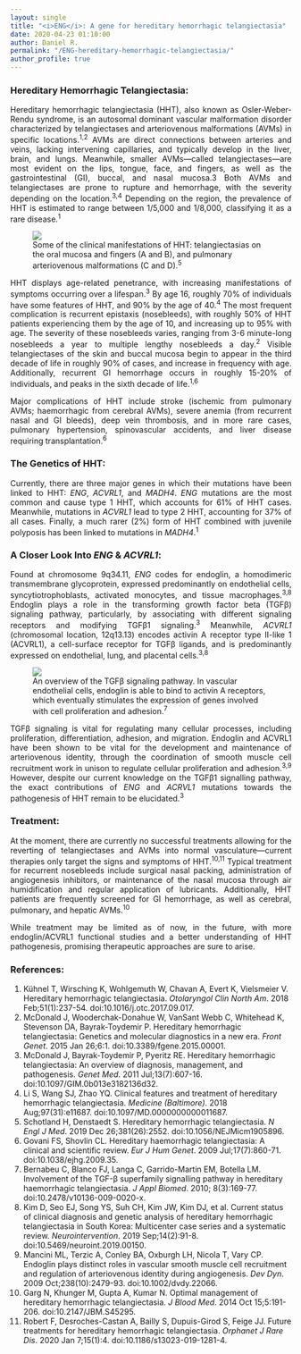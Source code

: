 ```yaml
---
layout: single
title: "<i>ENG</i>: A gene for hereditary hemorrhagic telangiectasia"
date: 2020-04-23 01:10:00
author: Daniel R.
permalink: "/ENG-hereditary-hemorrhagic-telangiectasia/"
author_profile: true
---
```

### Hereditary Hemorrhagic Telangiectasia:

<div style="text-align: justify"><p> Hereditary hemorrhagic telangiectasia (HHT), also known as Osler-Weber-Rendu syndrome, is an autosomal dominant vascular malformation disorder characterized by telangiectases and arteriovenous malformations (AVMs) in specific locations.<sup>1,2</sup> AVMs are direct connections between arteries and veins, lacking intervening capillaries, and typically develop in the liver, brain, and lungs. Meanwhile, smaller AVMs—called telangiectases—are most evident on the lips, tongue, face, and fingers, as well as the gastrointestinal (GI), buccal, and nasal mucosa.3 Both AVMs and telangiectases are prone to rupture and hemorrhage, with the severity depending on the location.<sup>3,4</sup> Depending on the region, the prevalence of HHT is estimated to range between 1/5,000 and 1/8,000, classifying it as a rare disease.<sup>1</sup></p></div>

<figure>
  <img src="https://www.nejm.org/na101/home/literatum/publisher/mms/journals/content/nejm/2019/nejm_2019.381.issue-26/nejmicm1905896/20191220/images/img_large/nejmicm1905896_f1.jpeg">
    <figcaption>Some of the clinical manifestations of HHT: telangiectasias on the oral mucosa and fingers (A and B), and pulmonary arteriovenous malformations (C and D).<sup>5</sup></figcaption>
</figure>

<div style="text-align: justify"><p>HHT displays age-related penetrance, with increasing manifestations of symptoms occurring over a lifespan.<sup>3</sup> By age 16, roughly 70% of individuals have some features of HHT, and 90% by the age of 40.<sup>4</sup> The most frequent complication is recurrent epistaxis (nosebleeds), with roughly 50% of HHT patients experiencing them by the age of 10, and increasing up to 95% with age. The severity of these nosebleeds varies, ranging from 3-6 minute-long nosebleeds a year to multiple lengthy nosebleeds a day.<sup>2</sup> Visible telangiectases of the skin and buccal mucosa begin to appear in the third decade of life in roughly 90% of cases, and increase in frequency with age. Additionally, recurrent GI hemorrhage occurs in roughly 15-20% of individuals, and peaks in the sixth decade of life.<sup>1,6</sup></p>

<p>Major complications of HHT include stroke (ischemic from pulmonary AVMs; haemorrhagic from cerebral AVMs), severe anemia (from recurrent nasal and GI bleeds), deep vein thrombosis, and in more rare cases, pulmonary hypertension, spinovascular accidents, and liver disease requiring transplantation.<sup>6</sup></p></div>

### The Genetics of HHT:

<div style="text-align: justify"><p>Currently, there are three major genes in which their mutations have been linked to HHT: <i>ENG</i>, <i>ACVRL1</i>, and <i>MADH4</i>. <i>ENG</i> mutations are the most common and cause type 1 HHT, which accounts for 61% of HHT cases. Meanwhile, mutations in <i>ACVRL1</i> lead to type 2 HHT, accounting for 37% of all cases. Finally, a much rarer (2%) form of HHT combined with juvenile polyposis has been linked to mutations in <i>MADH4</i>.<sup>1</sup></p></div>

### A Closer Look Into _ENG_ & _ACVRL1_:

<div style="text-align: justify"><p>Found at chromosome 9q34.11, <i>ENG</i> codes for endoglin, a homodimeric transmembrane glycoprotein, expressed predominantly on endothelial cells, syncytiotrophoblasts, activated monocytes, and tissue macrophages.<sup>3,8</sup> Endoglin plays a role in the transforming growth factor beta (TGFβ) signaling pathway, particularly, by associating with different signaling receptors and modifying TGFβ1 signaling.<sup>3</sup> Meanwhile, <i>ACVRL1</i> (chromosomal location, 12q13.13) encodes activin A receptor type II-like 1 (ACVRL1), a cell-surface receptor for TGFβ ligands, and is predominantly expressed on endothelial, lung, and placental cells.<sup>3,8</sup></p></div>

<figure>
  <img src="https://www.researchgate.net/profile/Carmelo_Bernabeu/publication/45183157/figure/fig2/AS:307354055790595@1450290325597/HHT-and-the-TGF-b-signalling-pathway-Members-of-the-TGF-b-family-which-includes-TGF.png">
    <figcaption>An overview of the TGFβ signaling pathway. In vascular endothelial cells, endoglin is able to bind to activin A receptors, which eventually stimulates the expression of genes involved with cell proliferation and adhesion.<sup>7</sup></figcaption>
</figure>

<div style="text-align: justify"><p>TGFβ signaling is vital for regulating many cellular processes, including proliferation, differentiation, adhesion, and migration. Endoglin and ACVRL1 have been shown to be vital for the development and maintenance of arteriovenous identity, through the coordination of smooth muscle cell recruitment work in unison to regulate cellular proliferation and adhesion.<sup>3,9</sup> However, despite our current knowledge on the TGFβ1 signalling pathway, the exact contributions of <i>ENG</i> and <i>ACRVL1</i> mutations towards the pathogenesis of HHT remain to be elucidated.<sup>3</sup></p></div>

### Treatment:

<div style="text-align: justify"><p>At the moment, there are currently no successful treatments allowing for the reverting of telangiectases and AVMs into normal vasculature—current therapies only target the signs and symptoms of HHT.<sup>10,11</sup> Typical treatment for recurrent nosebleeds include surgical nasal packing, administration of angiogenesis inhibitors, or maintenance of the nasal mucosa through air humidification and regular application of lubricants. Additionally, HHT patients are frequently screened for GI hemorrhage, as well as cerebral, pulmonary, and hepatic AVMs.<sup>10</sup></p>

<p>While treatment may be limited as of now, in the future, with more endoglin/ACVRL1 functional studies and a better understanding of HHT pathogenesis, promising therapeutic approaches are sure to arise.</p></div>

### References:
1. Kühnel T, Wirsching K, Wohlgemuth W, Chavan A, Evert K, Vielsmeier V. Hereditary hemorrhagic telangiectasia. _Otolaryngol Clin North Am_. 2018 Feb;51(1):237-54. doi:10.1016/j.otc.2017.09.017.
2. McDonald J, Wooderchak-Donahue W, VanSant Webb C, Whitehead K, Stevenson DA, Bayrak-Toydemir P. Hereditary hemorrhagic telangiectasia: Genetics and molecular diagnostics in a new era. _Front Genet_. 2015 Jan 26;6:1. doi:10.3389/fgene.2015.00001.
3. McDonald J, Bayrak-Toydemir P, Pyeritz RE. Hereditary hemorrhagic telangiectasia: An overview of diagnosis, management, and pathogenesis. _Genet Med_. 2011 Jul;13(7):607-16. doi:10.1097/GIM.0b013e3182136d32.
4. Li S, Wang SJ, Zhao YQ. Clinical features and treatment of hereditary hemorrhagic telangiectasia. _Medicine (Baltimore)_. 2018 Aug;97(31):e11687. doi:10.1097/MD.0000000000011687.
5. Schotland H, Denstaedt S. Hereditary hemorrhagic telangiectasia. _N Engl J Med_. 2019 Dec 26;381(26):2552. doi:10.1056/NEJMicm1905896.
6. Govani FS, Shovlin CL. Hereditary haemorrhagic telangiectasia: A clinical and scientific review. _Eur J Hum Genet_. 2009 Jul;17(7):860-71. doi:10.1038/ejhg.2009.35.
7. Bernabeu C, Blanco FJ, Langa C, Garrido-Martin EM, Botella LM. Involvement of the TGF-β superfamily signalling pathway in hereditary haemorrhagic telangiectasia. _J Appl Biomed_. 2010; 8(3):169-77. doi:10.2478/v10136-009-0020-x.
8. Kim D, Seo EJ, Song YS, Suh CH, Kim JW, Kim DJ, et al. Current status of clinical diagnosis and genetic analysis of hereditary hemorrhagic telangiectasia in South Korea: Multicenter case series and a systematic review. _Neurointervention_. 2019 Sep;14(2):91-8. doi:10.5469/neuroint.2019.00150.
9. Mancini ML, Terzic A, Conley BA, Oxburgh LH, Nicola T, Vary CP. Endoglin plays distinct roles in vascular smooth muscle cell recruitment and regulation of arteriovenous identity during angiogenesis. _Dev Dyn_. 2009 Oct;238(10):2479-93. doi:10.1002/dvdy.22066.
10. Garg N, Khunger M, Gupta A, Kumar N. Optimal management of hereditary hemorrhagic telangiectasia. _J Blood Med_. 2014 Oct 15;5:191-206. doi:10.2147/JBM.S45295.
11. Robert F, Desroches-Castan A, Bailly S, Dupuis-Girod S, Feige JJ. Future treatments for hereditary hemorrhagic telangiectasia. _Orphanet J Rare Dis_. 2020 Jan 7;15(1):4. doi:10.1186/s13023-019-1281-4.
